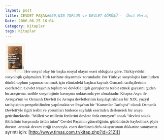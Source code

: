 ```yaml
---
layout: post
title: CEVDET PAŞA&#039;NIN TOPLUM ve DEVLET GÖRÜŞÜ -  Ümit Meriç
Date: 2006-06-25 16:04
Category: Kitaplar
tags: Kitaplar
---
```


![cevdetpasa2.jpg][]<font face="Verdana" style="font-size: 10pt">Her
sosyal olay bir başka sosyal olayın eseri olduğuna göre. Türkiye'deki
sosyolojik çalışmaları.Türk tarihine dayanmak zorundadır. Bir
Türkiye sosyolojisi kurulurken dünkü toplum yapımızı tanımak için
elimizdeki başlıca kaynak Osmanlı tarihçilerinin eserleridir. Cevdet
Paşa'nın toplum ve devletle ilgili görüşlerini tesbit etmek gayesini
güden bu araştırma. tarihle sosyolojinin kavuşma noktasında yer
almaktadır. Kitapta Asya ile Avrupa'nın ve Osmanlı Devleti ile Avrupa
devletlerinin karşılaştırılması bir XIX. yuzyıl tarihçisinin
perspektifinden yapılmakta ve Paşa'nın bir ''Kurumlar Tarihçisi'' olarak
Osmanlı Devleti'yle ilgili tesbit ve yorumları binlerce sayfalık
eserinden derlenerek bir araya getirilmektedir.</font>
<font face="Verdana" style="font-size: 10pt">''Milleti ve milletin
fertlerini devlete feda etmeyen'' ancak ''devleti sokak ihtilalinin
karşısında üstün tutan'' Cevdet Paşa'nın günceliğinin. günümüzde
kaybolmak şöyle dursun. artarak devam ettiği inancıyla. eseri dördüncü
defa okuyucunun dikkatine
sunuyor</font><font face="Verdana" style="font-size: 10pt">uz.</font>
ayrıntı için: [http://www.timas.com.tr/kitap.php?id=212][]

  [cevdetpasa2.jpg]: /images/cevdetpasa2.thumbnail.jpg
  [http://www.timas.com.tr/kitap.php?id=212]: http://www.timas.com.tr/kitap.php?id=212
    "Cevdet Paşa"
